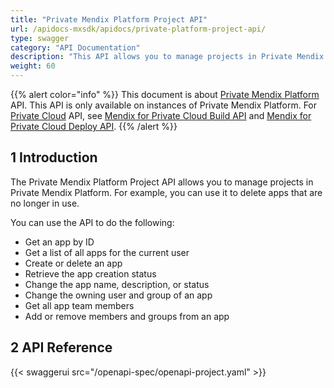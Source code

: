 ```yaml
---
title: "Private Mendix Platform Project API"
url: /apidocs-mxsdk/apidocs/private-platform-project-api/
type: swagger
category: "API Documentation"
description: "This API allows you to manage projects in Private Mendix Platform."
weight: 60
---
```


{{% alert color="info" %}}
This document is about [Private Mendix Platform](/private-mendix-platform/) API. This API is only available on instances of Private Mendix Platform. For [Private Cloud](/developerportal/deploy/private-cloud/) API, see [Mendix for Private Cloud Build API](/apidocs-mxsdk/apidocs/private-cloud-build-api/) and [Mendix for Private Cloud Deploy API](/apidocs-mxsdk/apidocs/private-cloud-deploy-api/).
{{% /alert %}}

## 1 Introduction

The Private Mendix Platform Project API allows you to manage projects in Private Mendix Platform. For example, you can use it to delete apps that are no longer in use.

You can use the API to do the following:

* Get an app by ID
* Get a list of all apps for the current user
* Create or delete an app
* Retrieve the app creation status
* Change the app name, description, or status
* Change the owning user and group of an app
* Get all app team members
* Add or remove members and groups from an app

## 2 API Reference

{{< swaggerui src="/openapi-spec/openapi-project.yaml"  >}}

